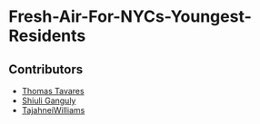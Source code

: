 # Fresh-Air-For-NYCs-Youngest-Residents

## Contributors
- [Thomas Tavares](https://github.com/tomtav)
- [Shiuli Ganguly](https://github.com/gangulyshiuli)
- [TajahneiWilliams](https://github.com/tajahnei)
